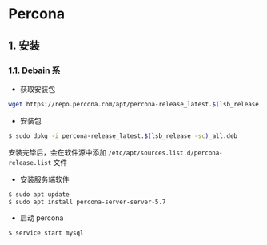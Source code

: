 # Percona

## 1. 安装

### 1.1. Debain 系

- 获取安装包

```bash
wget https://repo.percona.com/apt/percona-release_latest.$(lsb_release -sc)_all.deb
```

- 安装包

```bash
$ sudo dpkg -i percona-release_latest.$(lsb_release -sc)_all.deb
```

安装完毕后，会在软件源中添加 `/etc/apt/sources.list.d/percona-release.list` 文件

- 安装服务端软件

```bash
$ sudo apt update
$ sudo apt install percona-server-server-5.7
```

- 启动 percona

```bash
$ service start mysql
```

